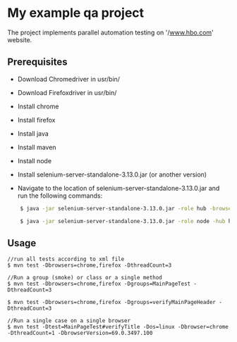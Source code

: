 # My example qa project

The project implements parallel automation testing on '/www.hbo.com' website.

## Prerequisites

 * Download Сhromedriver in usr/bin/ 
  
 * Download Firefoxdriver in usr/bin/
  
 * Install chrome 
  
 * Install firefox 

 * Install java 

 * Install maven

 * Install node
 
 * Install selenium-server-standalone-3.13.0.jar (or another version)


 * Navigate to the location of selenium-server-standalone-3.13.0.jar and run the following commands:
```bash
    $ java -jar selenium-server-standalone-3.13.0.jar -role hub -browserTimeout 60 -cleanUpCycle 3 -sessionTimeout 30 -maxSession 10

    $ java -jar selenium-server-standalone-3.13.0.jar -role node -hub http://localhost:4444/grid/register -browserTimeout 60 -cleanUpCycle 3 -sessionTimeout 30 -maxSession 10


```

## Usage

```
//run all tests according to xml file
$ mvn test -Dbrowsers=chrome,firefox -DthreadCount=3

//Run a group (smoke) or class or a single method
$ mvn test -Dbrowsers=chrome,firefox -Dgroups=MainPageTest -DthreadCount=3

$ mvn test -Dbrowsers=chrome,firefox -Dgroups=verifyMainPageHeader -DthreadCount=3

//Run a single case on a single browser
$ mvn test -Dtest=MainPageTest#verifyTitle -Dos=linux -Dbrowser=chrome -DthreadCount=1 -DbrowserVersion=69.0.3497.100

```
